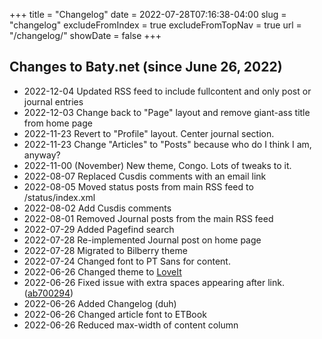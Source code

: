 +++
title = "Changelog"
date = 2022-07-28T07:16:38-04:00
slug = "changelog"
excludeFromIndex = true
excludeFromTopNav = true
url = "/changelog/"
showDate = false
+++

## Changes to Baty.net (since June 26, 2022)

- 2022-12-04 Updated RSS feed to include fullcontent and only post or journal entries
- 2022-12-03 Change back to "Page" layout and remove giant-ass title from home page  
- 2022-11-23 Revert to "Profile" layout. Center journal section.
- 2022-11-23 Change "Articles" to "Posts" because who do I think I am, anyway?
- 2022-11-00 (November) New theme, Congo. Lots of tweaks to it.
- 2022-08-07 Replaced Cusdis comments with an email link
- 2022-08-05 Moved status posts from main RSS feed to /status/index.xml
- 2022-08-02 Add Cusdis comments
- 2022-08-01 Removed Journal posts from the main RSS feed
- 2022-07-29 Added Pagefind search
- 2022-07-28 Re-implemented Journal post on home page
- 2022-07-28 Migrated to Bilberry theme
- 2022-07-24 Changed font to PT Sans for content.
- 2022-06-26 Changed theme to [LoveIt](https://github.com/dillonzq/LoveIt)
- 2022-06-26 Fixed issue with extra spaces appearing after link. ([ab700294](https://git.sr.ht/~jbaty/codeit-theme/commit/ab700294123133bce9255498b390cd963df61b97))
- 2022-06-26 Added Changelog (duh)
- 2022-06-26 Changed article font to ETBook
- 2022-06-26 Reduced max-width of content column


